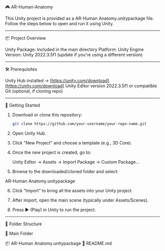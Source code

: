  🎮 AR-Human-Anatomy

This Unity project is provided as a AR-Human Anatomy.unitypackage file. Follow the steps below to open and run it using Unity.

---

 📦 Project Overview

 Unity Package: Included in the main directory 
 Platform: Unity Engine
 Version: Unity 2022.3.5f1 (update if you're using a different version)

---

 🛠 Prerequisites

 Unity Hub installed → [https://unity.com/download](https://unity.com/download)
 Unity Editor version 2022.3.5f1 or compatible
 Git (optional, if cloning repo)

---

 🚀 Getting Started

1. Download or clone this repository:

   ```bash
   git clone https://github.com/your-username/your-repo-name.git
   ```

2. Open Unity Hub.

3. Click "New Project" and choose a template (e.g., 3D Core).

4. Once the new project is created, go to:

   Unity Editor → Assets → Import Package → Custom Package...

5. Browse to the downloaded/cloned folder and select:

  AR-Human Anatomy.unitypackage

6. Click “Import” to bring all the assets into your Unity project.

7. After import, open the main scene (typically under Assets/Scenes).

8. Press ▶ (Play) in Unity to run the project.

---

 📂 Folder Structure

 📁 Main Folder

   📦 AR-Human Anatomy.unitypackage
   📄 README.md
   
